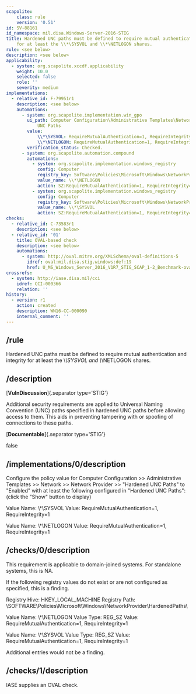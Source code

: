 ```yaml
---
scapolite:
    class: rule
    version: '0.51'
id: SV-88161
id_namespace: mil.disa.Windows-Server-2016-STIG
title: Hardened UNC paths must be defined to require mutual authentication and integrity
    for at least the \\*\SYSVOL and \\*\NETLOGON shares.
rule: <see below>
description: <see below>
applicability:
  - system: org.scapolite.xccdf.applicability
    weight: 10.0
    selected: false
    role: ''
    severity: medium
implementations:
  - relative_id: F-79951r1
    description: <see below>
    automations:
      - system: org.scapolite.implementation.win_gpo
        ui_path: Computer Configuration\Administrative Templates\Network\Network Provider\Hardened
            UNC Paths
        value:
            \\*\SYSVOL: RequireMutualAuthentication=1, RequireIntegrity=1
            \\*\NETLOGON: RequireMutualAuthentication=1, RequireIntegrity=1
        verification_status: Checked.
      - system: org.scapolite.automation.compound
        automations:
          - system: org.scapolite.implementation.windows_registry
            config: Computer
            registry_key: Software\Policies\Microsoft\Windows\NetworkProvider\HardenedPaths
            value_name: \\*\NETLOGON
            action: SZ:RequireMutualAuthentication=1, RequireIntegrity=1
          - system: org.scapolite.implementation.windows_registry
            config: Computer
            registry_key: Software\Policies\Microsoft\Windows\NetworkProvider\HardenedPaths
            value_name: \\*\SYSVOL
            action: SZ:RequireMutualAuthentication=1, RequireIntegrity=1
checks:
  - relative_id: C-73583r1
    description: <see below>
  - relative_id: '01'
    title: OVAL-based check
    description: <see below>
    automations:
      - system: http://oval.mitre.org/XMLSchema/oval-definitions-5
        idref: oval:mil.disa.stig.windows:def:19
        href: U_MS_Windows_Server_2016_V1R7_STIG_SCAP_1-2_Benchmark-oval.xml
crossrefs:
  - system: http://iase.disa.mil/cci
    idref: CCI-000366
    relation: ''
history:
  - version: r1
    action: created
    description: WN16-CC-000090
    internal_comment: ''
---
```



## /rule

Hardened UNC paths must be defined to require mutual authentication and integrity for at least the \\*\SYSVOL and \\*\NETLOGON shares.

## /description

[**VulnDiscussion**]{.separator type='STIG'}

Additional security requirements are applied to Universal Naming Convention (UNC) paths specified in hardened UNC paths before allowing access to them. This aids in preventing tampering with or spoofing of connections to these paths.

[**Documentable**]{.separator type='STIG'}

false

## /implementations/0/description

Configure the policy value for Computer Configuration >> Administrative Templates >> Network >> Network Provider >> "Hardened UNC Paths" to "Enabled" with at least the following configured in "Hardened UNC Paths": (click the "Show" button to display)

Value Name: \\*\SYSVOL
Value: RequireMutualAuthentication=1, RequireIntegrity=1

Value Name: \\*\NETLOGON
Value: RequireMutualAuthentication=1, RequireIntegrity=1

## /checks/0/description

This requirement is applicable to domain-joined systems. For standalone systems, this is NA.

If the following registry values do not exist or are not configured as specified, this is a finding.

Registry Hive: HKEY_LOCAL_MACHINE
Registry Path: \SOFTWARE\Policies\Microsoft\Windows\NetworkProvider\HardenedPaths\

Value Name: \\*\NETLOGON
Value Type: REG_SZ
Value: RequireMutualAuthentication=1, RequireIntegrity=1

Value Name: \\*\SYSVOL
Value Type: REG_SZ
Value: RequireMutualAuthentication=1, RequireIntegrity=1

Additional entries would not be a finding.

## /checks/1/description

IASE supplies an OVAL check.
